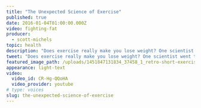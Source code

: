 ```yaml
---
title: "The Unexpected Science of Exercise"
published: true
date: 2016-01-04T01:00:00.000Z
video: fighting-fat
producer:
  - scott-michels
topic: health
description: "Does exercise really make you lose weight? One scientist went to Africa and found an unexpected answer."
tweet: "Does exercise really make you lose weight? One scientist went to Africa and found an unexpected answer."
featured_image_path: /uploads/1451847131834_37458_1_retro-short-exercise.jpg
appearance: light-text
video:
  video_id: CR-Hg-QQoHA
  video_provider: youtube
# type: voices
slug: the-unexpected-science-of-exercise
---
```

